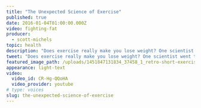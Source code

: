 ```yaml
---
title: "The Unexpected Science of Exercise"
published: true
date: 2016-01-04T01:00:00.000Z
video: fighting-fat
producer:
  - scott-michels
topic: health
description: "Does exercise really make you lose weight? One scientist went to Africa and found an unexpected answer."
tweet: "Does exercise really make you lose weight? One scientist went to Africa and found an unexpected answer."
featured_image_path: /uploads/1451847131834_37458_1_retro-short-exercise.jpg
appearance: light-text
video:
  video_id: CR-Hg-QQoHA
  video_provider: youtube
# type: voices
slug: the-unexpected-science-of-exercise
---
```

